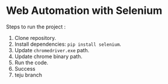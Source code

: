 # Web Automation with Selenium

Steps to run the project : 

1. Clone repository.
2. Install dependencies: `pip install selenium`.
3. Update `chromedriver.exe` path.
4. Update chrome binary path.
5. Run the code.
6. Success
7. teju branch

